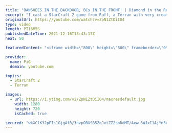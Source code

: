 ```yaml
---
title: "BANSHEES IN THE BACKDOOR, BCs IN THE FRONT! | Diamond in the Ruff #60 - StarCraft 2"
excerpt: "I cast a StarCraft 2 game from Ruff, a Terran with very creative gameplay. How will he ruff up his Protoss opponent?  💎 Diamond in the Ruff: https://www.youtube.com/playlist?list=PLFUDU8AOevUfdEq20wYq8Sm9z3sc1yn0l 💎 Follow Ruff: https://www.twitch.tv/ruff_stuff_tv | https://www.youtube.com/ruff_stuff"
originalUrl: https://youtube.com/watch?v=ZpN1ZtDiI04
type: video
length: PT16M5S
publishedDateTime: 2021-12-16T13:43:17Z
heat: 50

featuredContent: "<iframe width=\"800\" height=\"500\" frameborder=\"0\" src=\"https://www.youtube.com/embed/ZpN1ZtDiI04\" allow=\"accelerometer; autoplay; encrypted-media; gyroscope; picture-in-picture\" allowfullscreen></iframe>"

provider:
  name: PiG
  domain: youtube.com

topics:
  - StarCraft 2
  - Terran

images:
  - url: https://i.ytimg.com/vi/ZpN1ZtDiI04/maxresdefault.jpg
    width: 1280
    height: 720
    isCached: true

secured: "wkXClK32pFIs1GjgAfR/3nvpOBXSB5ZqJxtZZ2soDdMT/Aewu3WJxI1AjYn54cH9dMjciHcVDLhNHbdCRUdDWvJcOFr8D6mb+G8potAgL/sp6UZBr4k4QB/KosecueZYq5lO/HSlRw/Goh+sadGF8I2DBckG8V8L3QyPdew+c+meWC8FeRqZfQEPo3ME9DB7WJu45E2LcRi2kUWqsWhB8xl2LX4qA9r2xFmC2Z/cLVFKQLk4ya8CstLx8xOTB9UecW/BX2nExI2qRU53Q2YcgRyW2wsW9cmI9kkJFp8R9rNNA4n84JhN9+F1z1pDH9qOTrRe1rzAqP2xMmFvs3Oppdid3cxt2YsulfXG2BiXEmo5b5bu+aL5ZJ9dIoh2z8UNTY4r2Oey3LMbhHEPTdn0KFQfAsTGisJYGLzwz/5giOc=;p7378upife4rnoihPAeeAw=="
---
```


